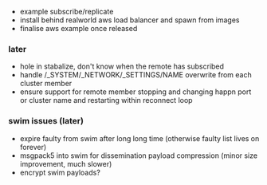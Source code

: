 * example subscribe/replicate
* install behind realworld aws load balancer and spawn from images
* finalise aws example once released

### later

* hole in stabalize, don't know when the remote has subscribed
* handle /_SYSTEM/_NETWORK/_SETTINGS/NAME overwrite from each cluster member
* ensure support for remote member stopping and changing happn port or cluster name and restarting within reconnect loop

### swim issues (later)

* expire faulty from swim after long long time (otherwise faulty list lives on forever)
* msgpack5 into swim for dissemination payload compression (minor size improvement, much slower)
* encrypt swim payloads?
